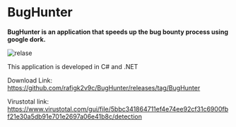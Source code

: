 # BugHunter
**BugHunter is an application that speeds up the bug bounty process using google dork.**

![relase](https://github.com/user-attachments/assets/06e396ff-8149-46dd-915f-9fa9c13e5aaf)

This application is developed in C# and .NET

Download Link: https://github.com/rafigk2v9c/BugHunter/releases/tag/BugHunter

Virustotal link: https://www.virustotal.com/gui/file/5bbc341864711ef4e74ee92cf31c6900fbf21e30a5db91e701e2697a06e41b8c/detection
